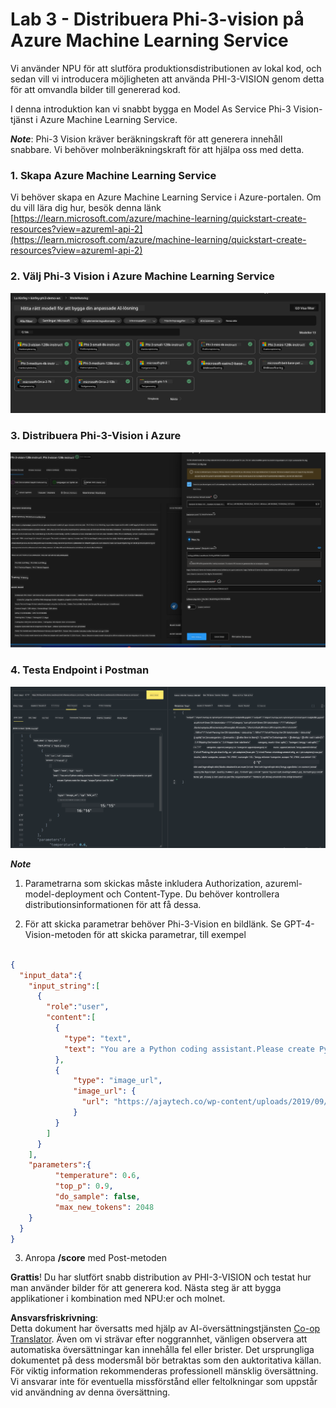 <!--
CO_OP_TRANSLATOR_METADATA:
{
  "original_hash": "20cb4e6ac1686248e8be913ccf6c2bc2",
  "translation_date": "2025-05-09T19:28:28+00:00",
  "source_file": "md/02.Application/02.Code/Phi3/VSCodeExt/HOL/AIPC/03.DeployPhi3VisionOnAzure.md",
  "language_code": "sv"
}
-->
# **Lab 3 - Distribuera Phi-3-vision på Azure Machine Learning Service**

Vi använder NPU för att slutföra produktionsdistributionen av lokal kod, och sedan vill vi introducera möjligheten att använda PHI-3-VISION genom detta för att omvandla bilder till genererad kod.

I denna introduktion kan vi snabbt bygga en Model As Service Phi-3 Vision-tjänst i Azure Machine Learning Service.

***Note***: Phi-3 Vision kräver beräkningskraft för att generera innehåll snabbare. Vi behöver molnberäkningskraft för att hjälpa oss med detta.


### **1. Skapa Azure Machine Learning Service**

Vi behöver skapa en Azure Machine Learning Service i Azure-portalen. Om du vill lära dig hur, besök denna länk [https://learn.microsoft.com/azure/machine-learning/quickstart-create-resources?view=azureml-api-2](https://learn.microsoft.com/azure/machine-learning/quickstart-create-resources?view=azureml-api-2)


### **2. Välj Phi-3 Vision i Azure Machine Learning Service**

![Catalog](../../../../../../../../../translated_images/vison_catalog.e04e9e5f2b6ff115fff30e793e54e617da07251c7b192e1a68e6b050917f45aa.sv.png)


### **3. Distribuera Phi-3-Vision i Azure**


![Deploy](../../../../../../../../../translated_images/vision_deploy.c0582d08b5d49675c643f3bedc04ae106957304f3cd4702406fa08bea80ba213.sv.png)


### **4. Testa Endpoint i Postman**


![Test](../../../../../../../../../translated_images/vision_test.fb4ff33607077153c7b5dcf37648dc5a9cb550824aeba89963e6b270314fc554.sv.png)


***Note***

1. Parametrarna som skickas måste inkludera Authorization, azureml-model-deployment och Content-Type. Du behöver kontrollera distributionsinformationen för att få dessa.

2. För att skicka parametrar behöver Phi-3-Vision en bildlänk. Se GPT-4-Vision-metoden för att skicka parametrar, till exempel

```json

{
  "input_data":{
    "input_string":[
      {
        "role":"user",
        "content":[ 
          {
            "type": "text",
            "text": "You are a Python coding assistant.Please create Python code for image "
          },
          {
              "type": "image_url",
              "image_url": {
                "url": "https://ajaytech.co/wp-content/uploads/2019/09/index.png"
              }
          }
        ]
      }
    ],
    "parameters":{
          "temperature": 0.6,
          "top_p": 0.9,
          "do_sample": false,
          "max_new_tokens": 2048
    }
  }
}

```

3. Anropa **/score** med Post-metoden

**Grattis**! Du har slutfört snabb distribution av PHI-3-VISION och testat hur man använder bilder för att generera kod. Nästa steg är att bygga applikationer i kombination med NPU:er och molnet.

**Ansvarsfriskrivning**:  
Detta dokument har översatts med hjälp av AI-översättningstjänsten [Co-op Translator](https://github.com/Azure/co-op-translator). Även om vi strävar efter noggrannhet, vänligen observera att automatiska översättningar kan innehålla fel eller brister. Det ursprungliga dokumentet på dess modersmål bör betraktas som den auktoritativa källan. För viktig information rekommenderas professionell mänsklig översättning. Vi ansvarar inte för eventuella missförstånd eller feltolkningar som uppstår vid användning av denna översättning.